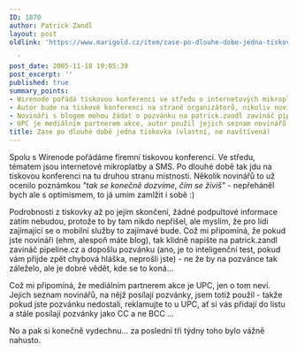 ```yaml
---
ID: 1870
author: Patrick Zandl
layout: post
oldlink: 'https://www.marigold.cz/item/zase-po-dlouhe-dobe-jedna-tiskovka-vlastni-ne-navstivena

  '
post_date: 2005-11-18 19:05:39
post_excerpt: ''
published: true
summary_points:
- Wirenode pořádá tiskovou konferenci ve středu o internetových mikroplatbách a SMS.
- Autor bude na tiskové konferenci na straně organizátorů, nikoliv novinářů.
- Novináři s blogem mohou žádat o pozvánku na patrick.zandl zavináč pipeline.cz.
- UPC je mediálním partnerem akce, autor použil jejich seznam novinářů.
title: Zase po dlouhé době jedna tiskovka (vlastní, ne navštívená)
---
```


<p>Spolu s Wirenode pořádáme firemní tiskovou konferenci. Ve středu, tématem jsou internetové mikroplatby a SMS. Po dlouhé době tak jdu na tiskovou konferenci na tu druhou stranu místnosti. Několik novinářů to už ocenilo poznámkou <i>"tak se konečně dozvíme, čím se živíš"</i> - nepřeháněl bych ale s optimismem, to já umím zamlžit i sobě :)</p>

<p>Podrobnosti z tiskovky až po jejím skončení, žádné podpultové informace zatím nebudou, protože to by tam nikdo nepřišel, ale myslím, že pro lidi zajímající se o mobilní služby to zajímavé bude. Což mi připomíná, že pokud jste novináři (ehm, alespoň máte blog), tak klidně  napište na patrick.zandl zavináč pipeline.cz a dopošlu pozvánku (ano, je to inteligenční test, pokud vám přijde zpět chybová hláška, neprošli jste) - ne že by na pozvánce tak záleželo, ale je dobré vědět, kde se to koná... </p>

<p>Což mi připomíná, že mediálním partnerem akce je UPC, jen o tom neví. Jejich seznam novinářů, na nějž posílají pozvánky, jsem totiž použil - takže pokud jste pozvánku nedostali, reklamujte to u UPC, ať si vás přidají do listu a stále posílají pozvánky jako CC a ne BCC ... </p>

<p>No a pak si konečně vydechnu... za poslední tři týdny toho bylo vážně nahusto.
</p>